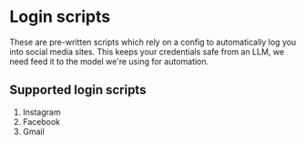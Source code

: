# Login scripts

These are pre-written scripts which rely on a config to automatically log you into social media sites. This keeps your credentials safe from an LLM, we need feed it to the model we're using for automation.

## Supported login scripts

1. Instagram
2. Facebook
3. Gmail